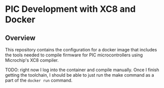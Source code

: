 PIC Development with XC8 and Docker
===================================

## Overview

This repository contains the configuration for a docker image that includes the tools needed to compile firmware for PIC microcontrollers using Microchip's XC8 compiler.

TODO: right now I log into the container and compile manually. Once I finish getting the toolchain, I should be able to just run the make command as a part of the `docker run` command.
